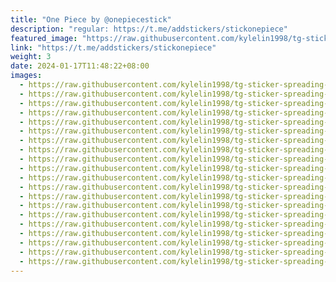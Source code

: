 ```yaml
---
title: "One Piece by @onepiecestick"
description: "regular: https://t.me/addstickers/stickonepiece"
featured_image: "https://raw.githubusercontent.com/kylelin1998/tg-sticker-spreading-worldwide-images/main/img/fcbe5c66-8f20-4a3b-a028-6b914b908a3b.jpg"
link: "https://t.me/addstickers/stickonepiece"
weight: 3
date: 2024-01-17T11:48:22+08:00
images:
  - https://raw.githubusercontent.com/kylelin1998/tg-sticker-spreading-worldwide-images/main/img/fcbe5c66-8f20-4a3b-a028-6b914b908a3b.jpg
  - https://raw.githubusercontent.com/kylelin1998/tg-sticker-spreading-worldwide-images/main/img/05f85987-1ec9-4dc9-be3d-b1a6b8c955bb.jpg
  - https://raw.githubusercontent.com/kylelin1998/tg-sticker-spreading-worldwide-images/main/img/a3862b97-c75c-41da-b47f-f6bdfadfe2dd.jpg
  - https://raw.githubusercontent.com/kylelin1998/tg-sticker-spreading-worldwide-images/main/img/7ed1a763-f5e9-403c-883c-cc6e63a6a45e.jpg
  - https://raw.githubusercontent.com/kylelin1998/tg-sticker-spreading-worldwide-images/main/img/0c6a94d0-fe68-4066-9b9a-7d7c3950fb00.jpg
  - https://raw.githubusercontent.com/kylelin1998/tg-sticker-spreading-worldwide-images/main/img/09ac1d49-fb4f-4d68-bb81-622acf7a6bbd.jpg
  - https://raw.githubusercontent.com/kylelin1998/tg-sticker-spreading-worldwide-images/main/img/d5491bc5-ef75-4404-bdde-4b5e50881ab4.jpg
  - https://raw.githubusercontent.com/kylelin1998/tg-sticker-spreading-worldwide-images/main/img/78cd6380-dee4-449f-b8a8-cb49c04fae81.jpg
  - https://raw.githubusercontent.com/kylelin1998/tg-sticker-spreading-worldwide-images/main/img/c04713b4-32ac-4038-bed7-4cf83ac86de9.jpg
  - https://raw.githubusercontent.com/kylelin1998/tg-sticker-spreading-worldwide-images/main/img/bb3c630d-926d-40ac-bf72-0262ca6c1c82.jpg
  - https://raw.githubusercontent.com/kylelin1998/tg-sticker-spreading-worldwide-images/main/img/68a49f04-b64a-40a7-84d0-d3e345440e0a.jpg
  - https://raw.githubusercontent.com/kylelin1998/tg-sticker-spreading-worldwide-images/main/img/aa6a12c4-5c96-4076-a4ad-f8e60e326e91.jpg
  - https://raw.githubusercontent.com/kylelin1998/tg-sticker-spreading-worldwide-images/main/img/06f7ca6e-a07f-4ac8-b18d-93a0884d29b7.jpg
  - https://raw.githubusercontent.com/kylelin1998/tg-sticker-spreading-worldwide-images/main/img/1e5151eb-4329-4777-a980-a739bc76bee3.jpg
  - https://raw.githubusercontent.com/kylelin1998/tg-sticker-spreading-worldwide-images/main/img/2b96389c-7392-41b2-ad96-d5146bf0fefe.jpg
  - https://raw.githubusercontent.com/kylelin1998/tg-sticker-spreading-worldwide-images/main/img/89c8f245-17a6-463b-bff9-cc3952006e95.jpg
  - https://raw.githubusercontent.com/kylelin1998/tg-sticker-spreading-worldwide-images/main/img/dad57535-abf5-49a1-9550-caefc7491b9b.jpg
  - https://raw.githubusercontent.com/kylelin1998/tg-sticker-spreading-worldwide-images/main/img/0edf95eb-625d-47a0-ad35-2ad24adefdbc.jpg
  - https://raw.githubusercontent.com/kylelin1998/tg-sticker-spreading-worldwide-images/main/img/548ac49d-126e-4eee-9d3c-3610e15f9e54.jpg
  - https://raw.githubusercontent.com/kylelin1998/tg-sticker-spreading-worldwide-images/main/img/26744dd1-4374-4b11-a6e8-af6713ef4656.jpg
---
```

